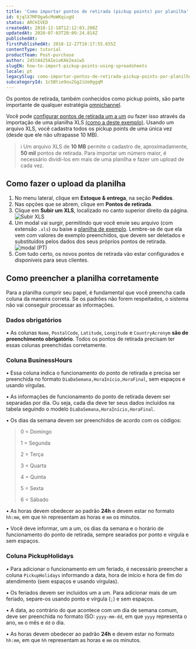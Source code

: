 ```yaml
---
title: 'Como importar pontos de retirada (pickup points) por planilha'
id: 6jqlX7MFOga6cMoWKqiugU
status: ARCHIVED
createdAt: 2018-12-18T12:12:03.208Z
updatedAt: 2020-07-03T20:09:24.814Z
publishedAt: 
firstPublishedAt: 2018-12-27T18:17:55.655Z
contentType: tutorial
productTeam: Post-purchase
author: 245tA425AIeioKAk2eaiwS
slugEN: how-to-import-pickup-points-using-spreadsheets
locale: pt
legacySlug: como-importar-pontos-de-retirada-pickup-points-por-planilha
subcategoryId: 1c5Btie9ou2Gg2iUo0ggqM
---
```


Os pontos de retirada, também conhecidos como pickup points, são parte importante de qualquer estratégia [omnichannel](/pt/announcement/mude-seu-negocio-com-a-experiencia-omnichannel-vtex).

Você pode [configurar pontos de retirada um a um](/pt/tutorial/configurar-pontos-de-retirada-pickup-points) ou fazer isso através da importação de uma planilha XLS [(como a deste exemplo)](https://assets.ctfassets.net/alneenqid6w5/2QZFVRKdaoOkykE4AUkw6m/bdf62b6d028819b5b8c08ef7a27eadc6/pickups_example.xls). Usando um arquivo XLS, você cadastra todos os pickup points de uma única vez (desde que ele não ultrapasse 10 MB).

>ℹ️ Um arquivo XLS de **10 MB** permite o cadastro de, aproximadamente, **50 mil** pontos de retirada. Para importar um número maior, é necessário dividi-los em mais de uma planilha e fazer um upload de cada vez.


## Como fazer o upload da planilha
1. No menu lateral, clique em __Estoque & entrega__, na seção __Pedidos__.
2. Nas opções que se abrem, clique em __Pontos de retirada__.
3. Clique em __Subir um XLS__, localizado no canto superior direito da página. ![Subir XLS](//images.ctfassets.net/alneenqid6w5/405kNpYa3mg6iSaS0UgQmq/4f544dfad6e5e7b95e63c5420c8884fe/Subir_XLS.png)
4. Um modal vai surgir, permitindo que você envie seu arquivo (com extensão `.xls`) ou baixe a [planilha de exemplo](//assets.ctfassets.net/alneenqid6w5/2QZFVRKdaoOkykE4AUkw6m/bdf62b6d028819b5b8c08ef7a27eadc6/pickups_example.xls). Lembre-se de que ela vem com valores de exemplo preenchidos, que devem ser deletados e substituídos pelos dados dos seus próprios pontos de retirada. ![modal (PT)](//images.ctfassets.net/alneenqid6w5/20X1H7Xla4WsqoG24UssK2/12a46b5171a72837f5ad6fb46287aae5/modal__PT_.png)
5. Com tudo certo, os novos pontos de retirada vão estar configurados e disponíveis para seus clientes.


## Como preencher a planilha corretamente
Para a planilha cumprir seu papel, é fundamental que você preencha cada coluna da maneira correta. Se os padrões não forem respeitados, o sistema não vai conseguir processar as informações.


### Dados obrigatórios

&bull; As colunas `Name`, `PostalCode`, `Latitude`, `Longitude` e `CountryAcronym` __são de preenchimento obrigatório__. Todos os pontos de retirada precisam ter essas colunas preenchidas corretamente.


### Coluna BusinessHours

&bull; Essa coluna indica o funcionamento do ponto de retirada e precisa ser preenchida no formato `DiaDaSemana,HoraInício,HoraFinal`, sem espaços e usando vírgulas.

&bull; As informações de funcionamento do ponto de retirada devem ser separadas por dia. Ou seja, cada dia deve ter seus dados incluídos na tabela seguindo o modelo `DiaDaSemana,HoraInício,HoraFinal`.

&bull; Os dias da semana devem ser preenchidos de acordo com os códigos:
>  0 = Domingo 
>  
>  1 = Segunda 
>  
>  2 = Terça 
>  
>  3 = Quarta
>  
>  4 = Quinta
>  
>  5 = Sexta
>  
>  6 = Sábado

&bull; As horas devem obedecer ao padrão __24h__ e devem estar no formato `hh:mm`, em que `hh` representam as horas e `mm` os minutos.

&bull; Você deve informar, um a um, os dias da semana e o horário de funcionamento do ponto de retirada, sempre searados por ponto e vírgula e sem espaços.


### Coluna PickupHolidays

&bull; Para adicionar o funcionamento em um feriado, é necessário preencher a coluna `PickupHolidays` informando a data, hora de início e hora de fim do atendimento (sem espaços e usando vírgulas).

&bull; Os feriados devem ser incluídos um a um. Para adicionar mais de um feriado, separe-os usando ponto e vírgula (`;`) e sem espaços.

&bull; A data, ao contrário do que acontece com um dia de semana comum, deve ser preenchida no formato ISO: `yyyy-mm-dd`, em que `yyyy` representa o ano, `mm` o mês e `dd` o dia.

&bull; As horas devem obedecer ao padrão __24h__ e devem estar no formato `hh:mm`, em que `hh` representam as horas e `mm` os minutos.



